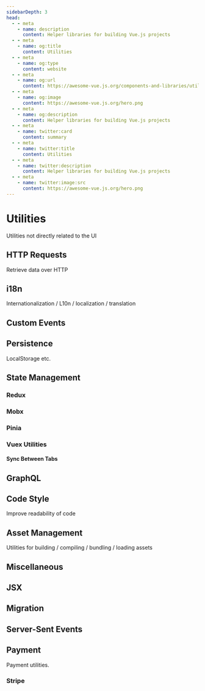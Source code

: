 ```yaml
---
sidebarDepth: 3
head:
  - - meta
    - name: description
      content: Helper libraries for building Vue.js projects
  - - meta
    - name: og:title
      content: Utilities
  - - meta
    - name: og:type
      content: website
  - - meta
    - name: og:url
      content: https://awesome-vue.js.org/components-and-libraries/utilities.html
  - - meta
    - name: og:image
      content: https://awesome-vue.js.org/hero.png
  - - meta
    - name: og:description
      content: Helper libraries for building Vue.js projects
  - - meta
    - name: twitter:card
      content: summary
  - - meta
    - name: twitter:title
      content: Utilities
  - - meta
    - name: twitter:description
      content: Helper libraries for building Vue.js projects
  - - meta
    - name: twitter:image:src
      content: https://awesome-vue.js.org/hero.png
---
```


<script setup>
import data from "./utilities.json"
</script>

# Utilities

Utilities not directly related to the UI

<ProjectList :items="data['Utilities']" />

## HTTP Requests

Retrieve data over HTTP

<ProjectList :items="data['HTTP Requests']" />

## i18n

Internationalization / L10n / localization / translation

<ProjectList :items="data['i18n']" />

## Custom Events

<ProjectList :items="data['Custom Events']" />

## Persistence

LocalStorage etc.

<ProjectList :items="data['Persistence']" />

## State Management

<ProjectList :items="data['State Management']" />

### Redux

<ProjectList :items="data['Redux']" />

### Mobx

<ProjectList :items="data['Mobx']" />

### Pinia

<ProjectList :items="data['Pinia']" />

### Vuex Utilities

<ProjectList :items="data['Vuex Utilities']" />

#### Sync Between Tabs

<ProjectList :items="data['Sync Between Tabs']" />

## GraphQL

<ProjectList :items="data['GraphQL']" />

## Code Style

Improve readability of code

<ProjectList :items="data['Code Style']" />

## Asset Management

Utilities for building / compiling / bundling / loading assets

<ProjectList :items="data['Asset Management']" />

## Miscellaneous

<ProjectList :items="data['Miscellaneous']" />

## JSX

<ProjectList :items="data['JSX']" />

## Migration

<ProjectList :items="data['Migration']" />

## Server-Sent Events

<ProjectList :items="data['Server-Sent Events']" />

## Payment

Payment utilities.

### Stripe

<ProjectList :items="data['Stripe']" />


